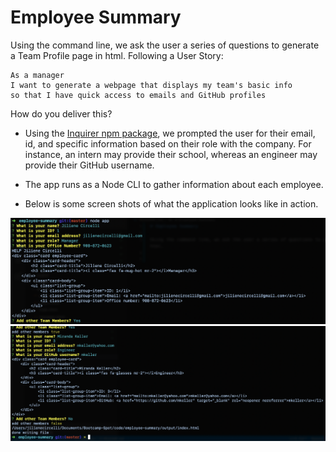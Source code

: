 # Employee Summary

Using the command line, we ask the user a series of questions to generate a Team Profile page in html. Following a User Story:

```
As a manager
I want to generate a webpage that displays my team's basic info
so that I have quick access to emails and GitHub profiles
```

How do you deliver this?

* Using the [Inquirer npm package](https://github.com/SBoudrias/Inquirer.js/), we prompted the user for their email, id, and specific information based on their role with the company. For instance, an intern may provide their school, whereas an engineer may provide their GitHub username.

* The app runs as a Node CLI to gather information about each employee.

* Below is some screen shots of what the application looks like in action. 

![Employee Summary 1](./images/employee-summary-1.png)
![Employee Summary 2](./images/employee-summary-2.png)